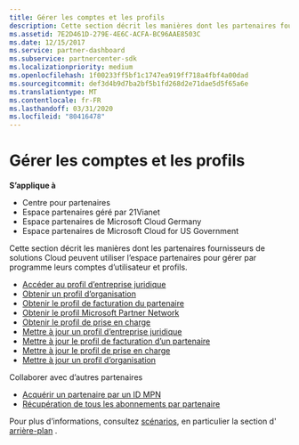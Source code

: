 ```yaml
---
title: Gérer les comptes et les profils
description: Cette section décrit les manières dont les partenaires fournisseurs de solutions Cloud peuvent utiliser l’espace partenaires pour gérer par programme leurs comptes d’utilisateur et profils.
ms.assetid: 7E2D461D-279E-4E6C-ACFA-BC96AAE8503C
ms.date: 12/15/2017
ms.service: partner-dashboard
ms.subservice: partnercenter-sdk
ms.localizationpriority: medium
ms.openlocfilehash: 1f00233ff5bf1c1747ea919ff718a4fbf4a00dad
ms.sourcegitcommit: def3d4b9d7ba2bf5b1fd268d2e71dae5d5f65a6e
ms.translationtype: MT
ms.contentlocale: fr-FR
ms.lasthandoff: 03/31/2020
ms.locfileid: "80416478"
---
```

# <a name="manage-accounts-and-profiles"></a>Gérer les comptes et les profils


**S’applique à**

- Centre pour partenaires
- Espace partenaires géré par 21Vianet
- Espace partenaires de Microsoft Cloud Germany
- Espace partenaires de Microsoft Cloud for US Government

Cette section décrit les manières dont les partenaires fournisseurs de solutions Cloud peuvent utiliser l’espace partenaires pour gérer par programme leurs comptes d’utilisateur et profils.

- [Accéder au profil d’entreprise juridique](get-legal-business-profile.md)
- [Obtenir un profil d’organisation](get-an-organization-profile.md)
- [Obtenir le profil de facturation du partenaire](get-partner-billing-profile.md)
- [Obtenir le profil Microsoft Partner Network](get-partner-network-profile.md)
- [Obtenir le profil de prise en charge](get-support-profile.md)
- [Mettre à jour un profil d’entreprise juridique](update-legal-business-profile.md)
- [Mettre à jour le profil de facturation d’un partenaire](update-partner-billing-profile.md)
- [Mettre à jour le profil de prise en charge](update-support-profile.md)
- [Mettre à jour un profil d’organisation](update-an-organization-profile.md)

Collaborer avec d’autres partenaires

- [Acquérir un partenaire par un ID MPN](get-partner-by-mpn-id.md)
- [Récupération de tous les abonnements par partenaire](get-all-subscriptions-by-partner.md)

Pour plus d’informations, consultez [scénarios](scenarios.md), en particulier la section d' [arrière-plan](scenarios.md#background) .